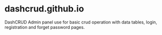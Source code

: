 # dashcrud.github.io
DashCRUD Admin panel use for basic crud operation with data tables, login, registration and forget password pages.
